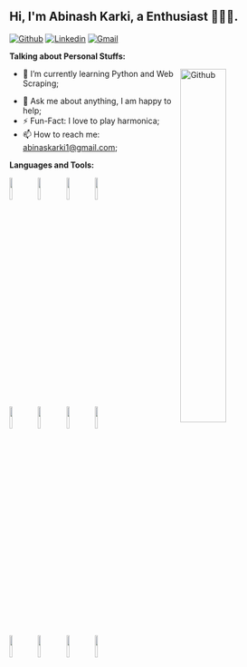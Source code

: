 <!-- Your title -->
## Hi, I'm Abinash Karki, a Enthusiast 🚀👨‍💻.

<!-- Your badges
You can use the website to generate badges: https://shields.io/
-->

[![Github](https://img.shields.io/badge/-Github-000?style=flat&logo=Github&logoColor=white)](https://github.com/abinaskarki) [![Linkedin](https://img.shields.io/badge/-LinkedIn-blue?style=flat&logo=Linkedin&logoColor=white)](https://www.linkedin.com/in/abinash-karki-0937b4117/) [![Gmail](https://img.shields.io/badge/-Gmail-c14438?style=flat&logo=Gmail&logoColor=white)](mailto:abinaskarki1@gmail.com)
&nbsp;

<!-- Talking about you -->
**Talking about Personal Stuffs:**

<!-- Any image aligned to the right. Beware the width -->
<img width="40%" align="right" alt="Github" src="https://media.giphy.com/media/l4pTii07Gypi3GFPy/giphy.gif" />

<!-- - 👨🏽‍💻 I’m currently working; -->
- 🌱 I’m currently learning Python and Web Scraping; 
<!-- - 👯 I’m looking to collaborate on [Handle Path Oz](https://github.com/onimur/handle-path-oz) 🤝; -->
<!-- - 🤔 I’m looking for help with Design Pattern 😭; -->
- 💬 Ask me about anything, I am happy to help;
- ⚡️ Fun-Fact: I love to play harmonica;
- 📫 How to reach me: abinaskarki1@gmail.com;

**Languages and Tools:** 

 <code><img width="10%" src="https://www.vectorlogo.zone/logos/python/python-ar21.svg"></code><code><img width="10%" src="https://www.vectorlogo.zone/logos/reactjs/reactjs-ar21.svg"></code><code><img width="10%" src="https://www.vectorlogo.zone/logos/javascript/javascript-horizontal.svg"></code><code><img width="10%" src="https://www.vectorlogo.zone/logos/nodejs/nodejs-ar21.svg"></code>

<code><img width="10%" src="https://www.vectorlogo.zone/logos/java/java-ar21.svg"></code><code><img width="10%" src="https://www.vectorlogo.zone/logos/git-scm/git-scm-ar21.svg"></code><code><img width="10%" src="https://www.vectorlogo.zone/logos/mongodb/mongodb-ar21.svg"></code><code><img width="10%" src="https://www.vectorlogo.zone/logos/firebase/firebase-ar21.svg"></code>

<code><img width="10%" src="https://www.vectorlogo.zone/logos/mysql/mysql-ar21.svg"></code><code><img width="10%" src="https://www.vectorlogo.zone/logos/wordpress/wordpress-ar21.svg"></code><code><img width="10%" src="https://www.vectorlogo.zone/logos/jestjsio/jestjsio-ar21.svg"></code><code><img width="10%" src="https://www.vectorlogo.zone/logos/flutterio/flutterio-ar21.svg"></code>

